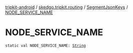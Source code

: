 [tripkit-android](../../index.md) / [skedgo.tripkit.routing](../index.md) / [SegmentJsonKeys](index.md) / [NODE_SERVICE_NAME](./-n-o-d-e_-s-e-r-v-i-c-e_-n-a-m-e.md)

# NODE_SERVICE_NAME

`static val NODE_SERVICE_NAME: `[`String`](https://kotlinlang.org/api/latest/jvm/stdlib/kotlin/-string/index.html)